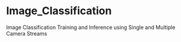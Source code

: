 # Image_Classification
Image Classification Training and Inference using Single and Multiple Camera Streams
